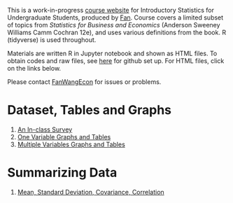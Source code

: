 
This is a work-in-progress [course website](https://fanwangecon.github.io/Stat4Econ/) for Introductory Statistics for Undergraduate Students, produced by [Fan](https://fanwangecon.github.io/). Course covers a limited subset of topics from *Statistics for Business and Economics* (Anderson Sweeney Williams Camm Cochran 12e), and uses various definitions from the book. R (tidyverse) is used throughout.

Materials are written R in Jupyter notebook and shown as HTML files. To obtain codes and raw files, see [here](docs/gitsetup.md) for github set up. For HTML files, click on the links below.

Please contact [FanWangEcon](https://fanwangecon.github.io/) for issues or problems.

# Dataset, Tables and Graphs

1. [An In-class Survey](survey/classsurvey.html)
2. [One Variable Graphs and Tables](descriptive/OneVariable.html)
3. [Multiple Variables Graphs and Tables](descriptive/BasicGraphsTables.html)

# Summarizing Data

1. [Mean, Standard Deviation, Covariance, Correlation](summarystats/toolboxone.html)
